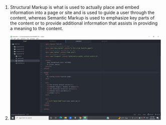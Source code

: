1. Structural Markup is what is used to actually place and embed information into a page or site and is used to guide a user through the content, whereas Semantic Markup is used to emphasize key parts of the content or to provide additional information that assists in providing a meaning to the content.

2. ![Screenshot](./images/assignment-06-screenshot.png)
